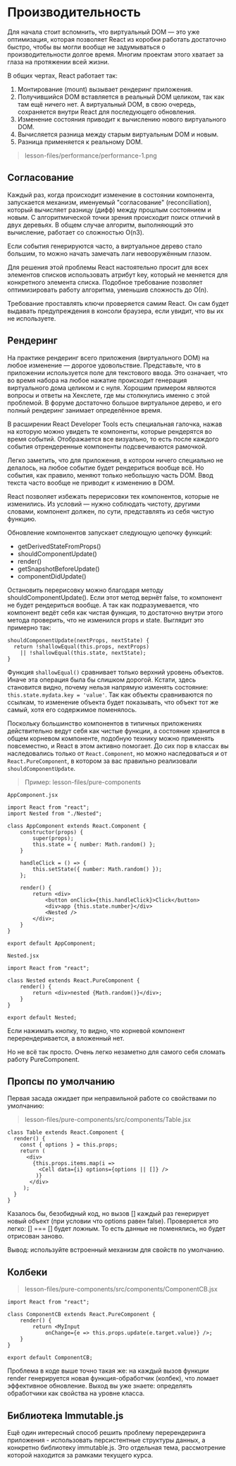 # Производительность

Для начала стоит вспомнить, что виртуальный DOM — это уже оптимизация, которая 
позволяет React из коробки работать достаточно быстро, чтобы вы могли вообще не
задумываться о производительности долгое время. Многим проектам этого хватает за
глаза на протяжении всей жизни.

В общих чертах, React работает так:

1. Монтирование (mount) вызывает рендеринг приложения.
2. Получившийся DOM вставляется в реальный DOM целиком, так как там ещё ничего нет. 
А виртуальный DOM, в свою очередь, сохраняется внутри React для последующего обновления.
3. Изменение состояния приводит к вычислению нового виртуального DOM.
4. Вычисляется разница между старым виртуальным DOM и новым.
5. Разница применяется к реальному DOM.

> lesson-files/performance/performance-1.png


## Согласование

Каждый раз, когда происходит изменение в состоянии компонента, запускается механизм,
именуемый "согласование" (reconciliation), который вычисляет разницу (дифф) между 
прошлым состоянием и новым. С алгоритмической точки зрения происходит поиск отличий
в двух деревьях. В общем случае алгоритм, выполняющий это вычисление, работает со 
сложностью O(n3).

Если события генерируются часто, а виртуальное дерево стало большим, то можно начать
замечать лаги невооружённым глазом.

Для решения этой проблемы React настоятельно просит для всех элементов списков
использовать атрибут key, который не меняется для конкретного элемента списка.
Подобное требование позволяет оптимизировать работу алгоритма, уменьшив сложность 
до О(n).

Требование проставлять ключи проверяется самим React. Он сам будет выдавать 
предупреждения в консоли браузера, если увидит, что вы их не используете.

## Рендеринг

На практике рендеринг всего приложения (виртуального DOM) на любое изменение — дорогое 
удовольствие. Представьте, что в приложении используется поле для текстового ввода. 
Это означает, что во время набора на любое нажатие происходит генерация виртуального
дома целиком и с нуля. Хорошим примером являются вопросы и ответы на Хекслете, где 
мы столкнулись именно с этой проблемой. В форуме достаточно большое виртуальное дерево, 
и его полный рендеринг занимает определённое время.

В расширении React Developer Tools есть специальная галочка, нажав на которую можно
увидеть те компоненты, которые рендерятся во время событий. Отображается все визуально,
то есть после каждого события отрендеренные компоненты подсвечиваются рамочкой.

Легко заметить, что для приложения, в котором ничего специально не делалось, на
любое событие будет рендериться вообще всё. Но события, как правило, меняют только
небольшую часть DOM. Ввод текста часто вообще не приводит к изменению в DOM.

React позволяет избежать перерисовки тех компонентов, которые не изменились. Из
условий — нужно соблюдать чистоту, другими словами, компонент должен, по сути, 
представлять из себя чистую функцию.

Обновление компонентов запускает следующую цепочку функций:

- getDerivedStateFromProps()
- shouldComponentUpdate()
- render()
- getSnapshotBeforeUpdate()
- componentDidUpdate()

Остановить перерисовку можно благодаря методу shouldComponentUpdate(). Если этот 
метод вернёт false, то компонент не будет рендериться вообще. А так как 
подразумевается, что компонент ведёт себя как чистая функция, то достаточно внутри
этого метода проверить, что не изменился props и state. Выглядит это примерно так:

```
shouldComponentUpdate(nextProps, nextState) {
  return !shallowEqual(this.props, nextProps)
    || !shallowEqual(this.state, nextState);
}
```

Функция ```shallowEqual()``` сравнивает только верхний уровень объектов. Иначе эта операция
была бы слишком дорогой. Кстати, здесь становится видно, почему нельзя напрямую 
изменять состояние: ```this.state.mydata.key = 'value'```. Так как объекты сравниваются
по ссылкам, то изменение объекта будет показывать, что объект тот же самый, хотя его
содержимое поменялось.

Поскольку большинство компонентов в типичных приложениях действительно ведут себя 
как чистые функции, а состояние хранится в общем корневом компоненте, подобную 
технику можно применять повсеместно, и React в этом активно помогает. До сих пор в
классах вы наследовались только от ```React.Component```, но можно наследоваться и от 
```React.PureComponent```, в котором за вас правильно реализовали ```shouldComponentUpdate```.


> Пример: lesson-files/pure-components

```
AppComponent.jsx

import React from "react";
import Nested from "./Nested";

class AppComponent extends React.Component {
    constructor(props) {
        super(props);
        this.state = { number: Math.random() };
    }

    handleClick = () => {
        this.setState({ number: Math.random() });
    };

    render() {
        return <div>
            <button onClick={this.handleClick}>Click</button>
            <div>app {this.state.number}</div>
            <Nested />
        </div>;
    }
}

export default AppComponent;
```

```
Nested.jsx

import React from "react";

class Nested extends React.PureComponent {
    render() {
        return <div>nested {Math.random()}</div>;
    }
}

export default Nested;
```

Если нажимать кнопку, то видно, что корневой компонент перерендеривается, а вложенный 
нет.

Но не всё так просто. Очень легко незаметно для самого себя сломать работу
PureComponent.

## Пропсы по умолчанию

Первая засада ожидает при неправильной работе со свойствами по умолчанию:

> lesson-files/pure-components/src/components/Table.jsx

```
class Table extends React.Component {
  render() {
    const { options } = this.props;
    return (
      <div>
        {this.props.items.map(i =>
          <Cell data={i} options={options || []} />
         )}
       </div>
     );
  }
}
```

Казалось бы, безобидный код, но вызов [] каждый раз генерирует новый объект (при
условии что options равен false). Проверяется это легко: [] === [] будет ложным.
То есть данные не поменялись, но <Cell> будет отрисован заново.

Вывод: используйте встроенный механизм для свойств по умолчанию.

## Колбеки

> lesson-files/pure-components/src/components/ComponentCB.jsx

```
import React from "react";

class ComponentCB extends React.PureComponent {
    render() {
        return <MyInput
            onChange={e => this.props.update(e.target.value)} />;
    }
}

export default ComponentCB;
```

Проблема в коде выше точно такая же: на каждый вызов функции render генерируется
новая функция-обработчик (колбек), что ломает эффективное обновление. Выход вы уже 
знаете: определять обработчики как свойства на уровне класса.

## Библиотека Immutable.js

Ещё один интересный способ решить проблему перерендеринга приложения - использовать 
персистентные структуры данных, а конкретно библиотеку immutable.js. Это отдельная
тема, рассмотрение которой находится за рамками текущего курса.
